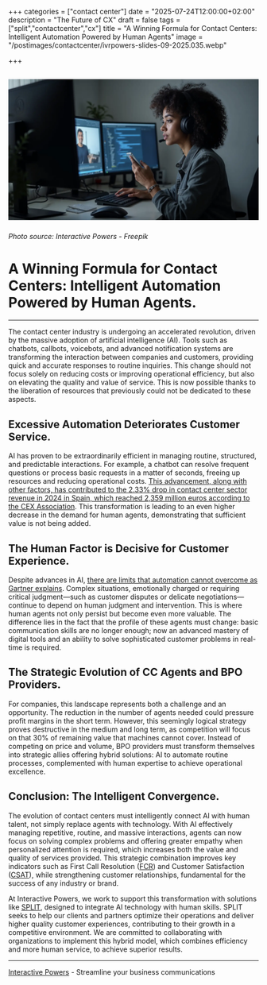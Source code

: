 +++
categories = ["contact center"]
date = "2025-07-24T12:00:00+02:00"
description = "The Future of CX"
draft = false
tags = ["split","contactcenter","cx"]
title = "A Winning Formula for Contact Centers: Intelligent Automation Powered by Human Agents"
image = "/postimages/contactcenter/ivrpowers-slides-09-2025.035.webp"

+++

![Empowered Video Agent](/postimages/contactcenter/ivrpowers-slides-09-2025.035.webp)
-------
###### Photo source: Interactive Powers - Freepik

# A Winning Formula for Contact Centers: Intelligent Automation Powered by Human Agents.
---

The contact center industry is undergoing an accelerated revolution, driven by the massive adoption of artificial intelligence (AI). Tools such as chatbots, callbots, voicebots, and advanced notification systems are transforming the interaction between companies and customers, providing quick and accurate responses to routine inquiries. This change should not focus solely on reducing costs or improving operational efficiency, but also on elevating the quality and value of service. This is now possible thanks to the liberation of resources that previously could not be dedicated to these aspects.

## Excessive Automation Deteriorates Customer Service.

AI has proven to be extraordinarily efficient in managing routine, structured, and predictable interactions. For example, a chatbot can resolve frequent questions or process basic requests in a matter of seconds, freeing up resources and reducing operational costs. [This advancement, along with other factors, has contributed to the 2.33% drop in contact center sector revenue in 2024 in Spain, which reached 2,359 million euros according to the CEX Association](https://www.redestelecom.es/comunicaciones/el-sector-del-contact-center-espanol-se-resiente/). This transformation is leading to an even higher decrease in the demand for human agents, demonstrating that sufficient value is not being added.

## The Human Factor is Decisive for Customer Experience.

Despite advances in AI, [there are limits that automation cannot overcome as Gartner explains](https://blog.ivrpowers.com/post/trends/seamless-escalation-connecting-digital-processes-to-humans/). Complex situations, emotionally charged or requiring critical judgment—such as customer disputes or delicate negotiations—continue to depend on human judgment and intervention. This is where human agents not only persist but become even more valuable. The difference lies in the fact that the profile of these agents must change: basic communication skills are no longer enough; now an advanced mastery of digital tools and an ability to solve sophisticated customer problems in real-time is required.

## The Strategic Evolution of CC Agents and BPO Providers.

For companies, this landscape represents both a challenge and an opportunity. The reduction in the number of agents needed could pressure profit margins in the short term. However, this seemingly logical strategy proves destructive in the medium and long term, as competition will focus on that 30% of remaining value that machines cannot cover. Instead of competing on price and volume, BPO providers must transform themselves into strategic allies offering hybrid solutions: AI to automate routine processes, complemented with human expertise to achieve operational excellence.

## Conclusion: The Intelligent Convergence.

The evolution of contact centers must intelligently connect AI with human talent, not simply replace agents with technology. With AI effectively managing repetitive, routine, and massive interactions, agents can now focus on solving complex problems and offering greater empathy when personalized attention is required, which increases both the value and quality of services provided. This strategic combination improves key indicators such as First Call Resolution ([FCR](https://blog.ivrpowers.com/post/customerengagement/maximizing-first-call-resolution-fcr/)) and Customer Satisfaction ([CSAT](https://blog.ivrpowers.com/post/customerengagement/customer-satisfaction-score-csat/)), while strengthening customer relationships, fundamental for the success of any industry or brand.

At Interactive Powers, we work to support this transformation with solutions like [SPLIT](https://blog.ivrpowers.com/post/technologies/split-6-x-update/), designed to integrate AI technology with human skills. SPLIT seeks to help our clients and partners optimize their operations and deliver higher quality customer experiences, contributing to their growth in a competitive environment. We are committed to collaborating with organizations to implement this hybrid model, which combines efficiency and more human service, to achieve superior results.

---
[Interactive Powers](http://www.ivrpowers.com/) - Streamline your business communications
